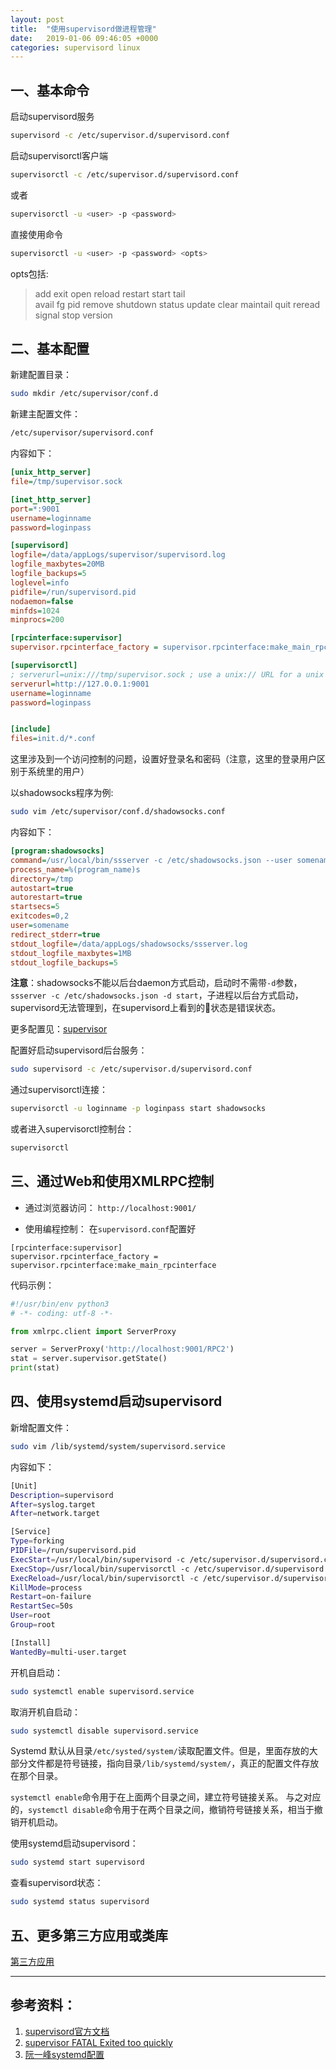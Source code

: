 ```yaml
---
layout: post
title:  "使用supervisord做进程管理"
date:   2019-01-06 09:46:05 +0000
categories: supervisord linux
---
```


## 一、基本命令
启动supervisord服务
```sh
supervisord -c /etc/supervisor.d/supervisord.conf
```

启动supervisorctl客户端
```sh
supervisorctl -c /etc/supervisor.d/supervisord.conf
```
或者
```sh
supervisorctl -u <user> -p <password>
```
直接使用命令
```sh
supervisorctl -u <user> -p <password> <opts>
```
opts包括:
> add    exit      open  reload  restart   start   tail   
avail  fg        pid   remove  shutdown  status  update 
clear  maintail  quit  reread  signal    stop    version

## 二、基本配置
新建配置目录：
```sh
sudo mkdir /etc/supervisor/conf.d
```

新建主配置文件：
```sh
/etc/supervisor/supervisord.conf
```

内容如下：

```ini
[unix_http_server]
file=/tmp/supervisor.sock 

[inet_http_server]
port=*:9001
username=loginname
password=loginpass

[supervisord]
logfile=/data/appLogs/supervisor/supervisord.log 
logfile_maxbytes=20MB 
logfile_backups=5 
loglevel=info 
pidfile=/run/supervisord.pid 
nodaemon=false 
minfds=1024 
minprocs=200 

[rpcinterface:supervisor]
supervisor.rpcinterface_factory = supervisor.rpcinterface:make_main_rpcinterface

[supervisorctl]
; serverurl=unix:///tmp/supervisor.sock ; use a unix:// URL for a unix socket
serverurl=http://127.0.0.1:9001
username=loginname
password=loginpass


[include]
files=init.d/*.conf
```

这里涉及到一个访问控制的问题，设置好登录名和密码（注意，这里的登录用户区别于系统里的用户）

以shadowsocks程序为例:
```sh
sudo vim /etc/supervisor/conf.d/shadowsocks.conf
```
内容如下：
```ini
[program:shadowsocks]
command=/usr/local/bin/ssserver -c /etc/shadowsocks.json --user somename -q start
process_name=%(program_name)s
directory=/tmp
autostart=true
autorestart=true
startsecs=5
exitcodes=0,2
user=somename
redirect_stderr=true
stdout_logfile=/data/appLogs/shadowsocks/ssserver.log
stdout_logfile_maxbytes=1MB
stdout_logfile_backups=5
```
**注意**：shadowsocks不能以后台daemon方式启动，启动时不需带`-d`参数，`ssserver -c /etc/shadowsocks.json -d start`，子进程以后台方式启动，supervisord无法管理到，在supervisord上看到的状态是错误状态。

更多配置见：[supervisor](http://supervisord.org/configuration.html)


配置好启动supervisord后台服务：
```sh
sudo supervisord -c /etc/supervisor.d/supervisord.conf
```

通过supervisorctl连接：
```sh
supervisorctl -u loginname -p loginpass start shadowsocks
```

或者进入supervisorctl控制台：
```sh
supervisorctl
```

## 三、通过Web和使用XMLRPC控制
- 通过浏览器访问：
`http://localhost:9001/`


- 使用编程控制：
在`supervisord.conf`配置好
```
[rpcinterface:supervisor]
supervisor.rpcinterface_factory = supervisor.rpcinterface:make_main_rpcinterface
```

代码示例：
```py
#!/usr/bin/env python3
# -*- coding: utf-8 -*-

from xmlrpc.client import ServerProxy

server = ServerProxy('http://localhost:9001/RPC2')
stat = server.supervisor.getState()
print(stat)
```

## 四、使用systemd启动supervisord
新增配置文件：
```sh
sudo vim /lib/systemd/system/supervisord.service
```
内容如下：
```sh
[Unit]
Description=supervisord
After=syslog.target
After=network.target

[Service]
Type=forking
PIDFile=/run/supervisord.pid
ExecStart=/usr/local/bin/supervisord -c /etc/supervisor.d/supervisord.conf
ExecStop=/usr/local/bin/supervisorctl -c /etc/supervisor.d/supervisord.conf shutdown
ExecReload=/usr/local/bin/supervisorctl -c /etc/supervisor.d/supervisord.conf reload
KillMode=process
Restart=on-failure
RestartSec=50s
User=root
Group=root

[Install]
WantedBy=multi-user.target
```
开机自启动：
```sh
sudo systemctl enable supervisord.service
```
取消开机自启动：
```sh
sudo systemctl disable supervisord.service
```
Systemd 默认从目录`/etc/systed/system/`读取配置文件。但是，里面存放的大部分文件都是符号链接，指向目录`/lib/systemd/system/`，真正的配置文件存放在那个目录。

`systemctl enable`命令用于在上面两个目录之间，建立符号链接关系。
与之对应的，`systemctl disable`命令用于在两个目录之间，撤销符号链接关系，相当于撤销开机启动。

使用systemd启动supervisord：
```sh
sudo systemd start supervisord
```
查看supervisord状态：
```sh
sudo systemd status supervisord
```

## 五、更多第三方应用或类库

[第三方应用](http://supervisord.org/plugins.html)



---

## 参考资料：
1. [supervisord官方文档](http://supervisord.org/configuration.html) 
2. [supervisor FATAL Exited too quickly](https://github.com/Supervisor/supervisor/issues/578#issuecomment-74214443)
3. [阮一峰systemd配置](http://www.ruanyifeng.com/blog/2016/03/systemd-tutorial-commands.html)
